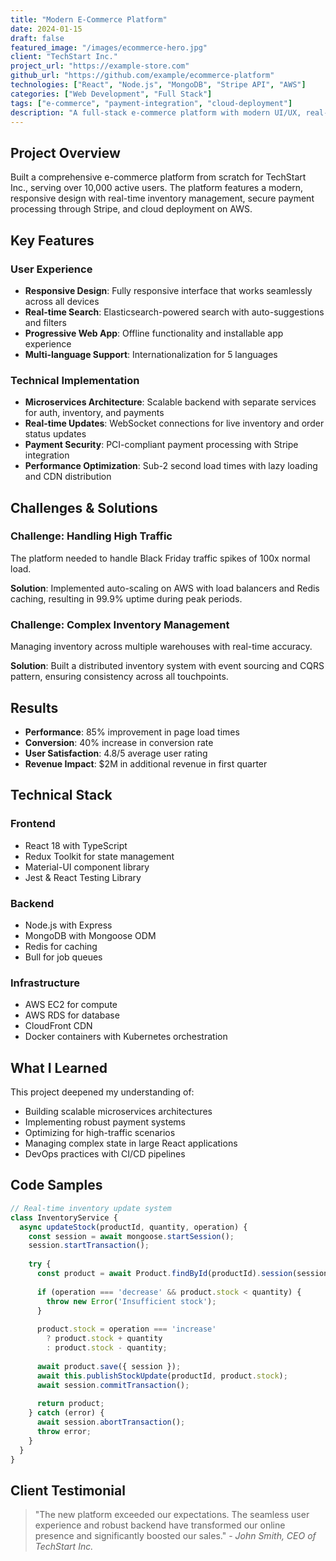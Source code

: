 ```yaml
---
title: "Modern E-Commerce Platform"
date: 2024-01-15
draft: false
featured_image: "/images/ecommerce-hero.jpg"
client: "TechStart Inc."
project_url: "https://example-store.com"
github_url: "https://github.com/example/ecommerce-platform"
technologies: ["React", "Node.js", "MongoDB", "Stripe API", "AWS"]
categories: ["Web Development", "Full Stack"]
tags: ["e-commerce", "payment-integration", "cloud-deployment"]
description: "A full-stack e-commerce platform with modern UI/UX, real-time inventory management, and secure payment processing."
---
```


## Project Overview

Built a comprehensive e-commerce platform from scratch for TechStart Inc., serving over 10,000 active users. The platform features a modern, responsive design with real-time inventory management, secure payment processing through Stripe, and cloud deployment on AWS.

## Key Features

### User Experience
- **Responsive Design**: Fully responsive interface that works seamlessly across all devices
- **Real-time Search**: Elasticsearch-powered search with auto-suggestions and filters
- **Progressive Web App**: Offline functionality and installable app experience
- **Multi-language Support**: Internationalization for 5 languages

### Technical Implementation
- **Microservices Architecture**: Scalable backend with separate services for auth, inventory, and payments
- **Real-time Updates**: WebSocket connections for live inventory and order status updates
- **Payment Security**: PCI-compliant payment processing with Stripe integration
- **Performance Optimization**: Sub-2 second load times with lazy loading and CDN distribution

## Challenges & Solutions

### Challenge: Handling High Traffic
The platform needed to handle Black Friday traffic spikes of 100x normal load.

**Solution**: Implemented auto-scaling on AWS with load balancers and Redis caching, resulting in 99.9% uptime during peak periods.

### Challenge: Complex Inventory Management
Managing inventory across multiple warehouses with real-time accuracy.

**Solution**: Built a distributed inventory system with event sourcing and CQRS pattern, ensuring consistency across all touchpoints.

## Results

- **Performance**: 85% improvement in page load times
- **Conversion**: 40% increase in conversion rate
- **User Satisfaction**: 4.8/5 average user rating
- **Revenue Impact**: $2M in additional revenue in first quarter

## Technical Stack

### Frontend
- React 18 with TypeScript
- Redux Toolkit for state management
- Material-UI component library
- Jest & React Testing Library

### Backend
- Node.js with Express
- MongoDB with Mongoose ODM
- Redis for caching
- Bull for job queues

### Infrastructure
- AWS EC2 for compute
- AWS RDS for database
- CloudFront CDN
- Docker containers with Kubernetes orchestration

## What I Learned

This project deepened my understanding of:
- Building scalable microservices architectures
- Implementing robust payment systems
- Optimizing for high-traffic scenarios
- Managing complex state in large React applications
- DevOps practices with CI/CD pipelines

## Code Samples

```javascript
// Real-time inventory update system
class InventoryService {
  async updateStock(productId, quantity, operation) {
    const session = await mongoose.startSession();
    session.startTransaction();
    
    try {
      const product = await Product.findById(productId).session(session);
      
      if (operation === 'decrease' && product.stock < quantity) {
        throw new Error('Insufficient stock');
      }
      
      product.stock = operation === 'increase' 
        ? product.stock + quantity 
        : product.stock - quantity;
      
      await product.save({ session });
      await this.publishStockUpdate(productId, product.stock);
      await session.commitTransaction();
      
      return product;
    } catch (error) {
      await session.abortTransaction();
      throw error;
    }
  }
}
```

## Client Testimonial

> "The new platform exceeded our expectations. The seamless user experience and robust backend have transformed our online presence and significantly boosted our sales." - *John Smith, CEO of TechStart Inc.*